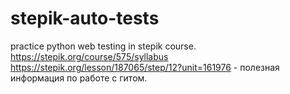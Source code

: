 # stepik-auto-tests
practice python web testing in stepik course.
https://stepik.org/course/575/syllabus
https://stepik.org/lesson/187065/step/12?unit=161976 - полезная информация по работе с гитом.
